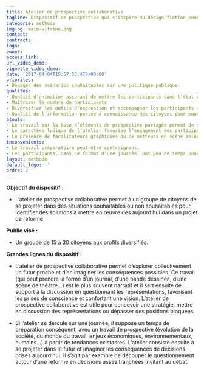 ```yaml
---
title: Atelier de prospective collaborative
tagline: Dispositif de prospective qui s’inspire du design fiction pour explorer des futurs vraisemblables en amont d’un projet de réforme
categorie: methode
img-bg: main-vitrine.png
contact:
contract:
logo:
owner:
access_link:
url_video_demo:
vignette_video_demo:
date: '2017-04-04T15:57:58.478+00:00'
priorites:
- Dégager des scénarios souhaitables sur une politique publique
qualites:
- Qualité d'animation assurant de mettre les participants dans l'état d'esprit nécessaire à l'exercice prospectif
- Maîtriser le nombre de participants
- Diversifier les outils d'expression et accompagner les participants dans leur utilisation
- Qualité de l’information portée à connaissance des citoyens pour pouvoir se projeter
atouts:
- Le travail sur la base d’éléments de prospective partagée permet de s’affranchir des représentations et de positions trop tranchées
- Le caractère ludique de l’atelier favorise l’engagement des participants
- La présence de facilitateurs graphiques ou de metteurs en scène selon le format de restitution choisi permet d’aboutir à un résultat tangible pour les participants et facilement appropriable par le décideur.
inconvenients:
- Le travail préparatoire peut-être contraignant.
- Les participants, dans ce format d’une journée, ont peu de temps pour s’approprier les éléments de prospective qu’ils n’ont pas contribué à élaborer
layout: methode
default_logo: ''
ordre: 2
---
```


**Objectif du dispositif :**
* L’atelier de prospective collaborative permet à un groupe de citoyens de se projeter dans des situations souhaitables ou non souhaitables pour identifier des solutions à mettre en œuvre dès aujourd’hui dans un projet de réforme

**Public visé :**
* Un groupe de 15 à 30 citoyens aux profils diversifiés.
 
**Grandes lignes du  dispositif :**
* L’atelier de prospective collaborative permet d’explorer collectivement un futur proche et d’en imaginer les conséquences possibles. Ce travail (qui peut prendre la forme d’un journal, d’une bande dessinée, d’une scène de théâtre…) est le plus souvent narratif et il sert ensuite de support à la discussion en questionnant les représentations, favorisant les prises de conscience et confortant une vision. L’atelier de prospective collaborative est utile pour concevoir une stratégie, mettre en discussion des représentations ou dépasser des positions bloquées.

* Si l’atelier se déroule sur une journée, il suppose un temps de préparation conséquent, avec un travail de prospective (évolution de la société, du monde du travail, enjeux économiques, environnementaux, humains...) à partir de tendances existantes. L’atelier consiste ensuite à se projeter dans le futur et imaginer les conséquences de décisions prises aujourd’hui. Il s’agit par exemple de découper le questionnement autour d’une réforme en décisions assez tranchées invitant au débat.